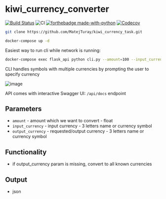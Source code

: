 # kiwi_currency_converter

[![Build Status](https://travis-ci.org/MatejTuray/kiwi_currency_task.svg?branch=master)](https://travis-ci.org/MatejTuray/kiwi_currency_task)
![CI](https://img.shields.io/badge/Travis-red.svg?style=flat&logo=travis)
[![forthebadge made-with-python](https://img.shields.io/badge/made%20with-python-blue.svg?style=flat-square)](https://www.python.org/)
[![Codecov](https://codecov.io/gh/MatejTuray/kiwi_currency_task/branch/master/graph/badge.svg)](https://codecov.io/gh/MatejTuray/kiwi_currency_task)

```bash
git clone https://github.com/MatejTuray/kiwi_currency_task.git
```

```bash
docker-compose up -d
```

Easiest way to run cli while network is running:

```bash
docker-compose exec flask_api python cli.py --amount=100 --input_currency=¥ --output_currency=$
```

CLI handles symbols with multiple currencies by prompting the user to specify currency

![image](https://i.imgur.com/giSvImC.png)

API comes with interactive Swagger UI: `/api/docs` endpoint

## Parameters

- `amount` - amount which we want to convert - float
- `input_currency` - input currency - 3 letters name or currency symbol
- `output_currency` - requested/output currency - 3 letters name or currency symbol

## Functionality

- if output_currency param is missing, convert to all known currencies

## Output

- json

```

```
